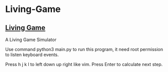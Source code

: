 ﻿# Living-Game

## [Living Game](https://en.wikipedia.org/wiki/Conway%27s_Game_of_Life)

A Living Game Simulator

Use command python3 main.py to run this program, it need root permission to listen keyboard events.

Press h j k l to left down up right like vim.
Press Enter to calculate next step.
